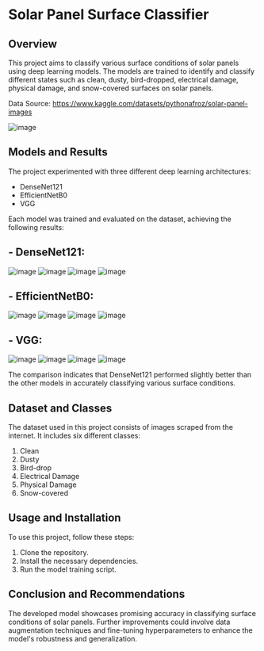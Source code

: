 # Solar Panel Surface Classifier

## Overview
This project aims to classify various surface conditions of solar panels using deep learning models. The models are trained to identify and classify different states such as clean, dusty, bird-dropped, electrical damage, physical damage, and snow-covered surfaces on solar panels.

Data Source: https://www.kaggle.com/datasets/pythonafroz/solar-panel-images

![image](https://github.com/ariffbasaran/SolarPanelSurfaceClassification/assets/109107707/f66cc334-9380-437a-a0b3-5563e9fadbf2)


## Models and Results
The project experimented with three different deep learning architectures:
- DenseNet121
- EfficientNetB0
- VGG

Each model was trained and evaluated on the dataset, achieving the following results:
## -  DenseNet121:
  ![image](https://github.com/ariffbasaran/SolarPanelSurfaceClassification/assets/109107707/53e2182b-a012-4bad-b551-5ce37f462915)
![image](https://github.com/ariffbasaran/SolarPanelSurfaceClassification/assets/109107707/5a9b9ced-e118-4d44-83d1-3d19e16e7b57)
![image](https://github.com/ariffbasaran/SolarPanelSurfaceClassification/assets/109107707/61ed1e9d-2348-43fe-8f08-7a765a9ddcfb)
![image](https://github.com/ariffbasaran/SolarPanelSurfaceClassification/assets/109107707/b902e6f3-969a-4fa3-86f9-e3a5df4da459)

## - EfficientNetB0:
![image](https://github.com/ariffbasaran/SolarPanelSurfaceClassification/assets/109107707/ad35a036-9b01-4b2c-8a1c-60277ebe50c1)
![image](https://github.com/ariffbasaran/SolarPanelSurfaceClassification/assets/109107707/3758e03a-bf07-4d54-9989-ab9e85c48d6b)
![image](https://github.com/ariffbasaran/SolarPanelSurfaceClassification/assets/109107707/dad43897-36d2-44dc-85c7-f4f8104b033e)
![image](https://github.com/ariffbasaran/SolarPanelSurfaceClassification/assets/109107707/8ecbdc89-0ed6-4b16-ad14-e95fc5b72e5b)

## - VGG:
![image](https://github.com/ariffbasaran/SolarPanelSurfaceClassification/assets/109107707/4b685ddb-c9d8-458d-b022-7c33610d44c2)
![image](https://github.com/ariffbasaran/SolarPanelSurfaceClassification/assets/109107707/a98984c1-b792-4e82-82e4-5818b48cb086)
![image](https://github.com/ariffbasaran/SolarPanelSurfaceClassification/assets/109107707/86d0263c-b421-4810-9132-3af3af3c3a7a)
![image](https://github.com/ariffbasaran/SolarPanelSurfaceClassification/assets/109107707/bb55be96-d64c-4bbe-a16a-888e5c318875)


The comparison indicates that DenseNet121 performed slightly better than the other models in accurately classifying various surface conditions.

## Dataset and Classes
The dataset used in this project consists of images scraped from the internet. It includes six different classes:
1. Clean
2. Dusty
3. Bird-drop
4. Electrical Damage
5. Physical Damage
6. Snow-covered

## Usage and Installation
To use this project, follow these steps:
1. Clone the repository.
2. Install the necessary dependencies.
3. Run the model training script.

## Conclusion and Recommendations
The developed model showcases promising accuracy in classifying surface conditions of solar panels. Further improvements could involve data augmentation techniques and fine-tuning hyperparameters to enhance the model's robustness and generalization.


